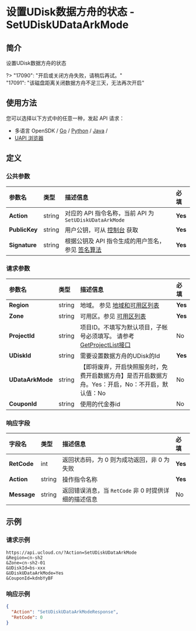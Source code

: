 # 设置UDisk数据方舟的状态 - SetUDiskUDataArkMode

## 简介

设置UDisk数据方舟的状态

?> "17090": "开启或关闭方舟失败，请稍后再试。"<br />"17091": "该磁盘距离关闭数据方舟不足三天，无法再次开启"




## 使用方法

您可以选择以下方式中的任意一种，发起 API 请求：
- 多语言 OpenSDK / [Go](https://github.com/ucloud/ucloud-sdk-go) / [Python](https://github.com/ucloud/ucloud-sdk-python3) / [Java](https://github.com/ucloud/ucloud-sdk-java) /
- [UAPI 浏览器](https://console.ucloud.cn/uapi/detail?id=SetUDiskUDataArkMode)


## 定义

### 公共参数

| 参数名 | 类型 | 描述信息 | 必填 |
|:---|:---|:---|:---|
| **Action**     | string  | 对应的 API 指令名称，当前 API 为 `SetUDiskUDataArkMode`                        | **Yes** |
| **PublicKey**  | string  | 用户公钥，可从 [控制台](https://console.ucloud.cn/uapi/apikey) 获取                                             | **Yes** |
| **Signature**  | string  | 根据公钥及 API 指令生成的用户签名，参见 [签名算法](api/summary/signature.md)  | **Yes** |

### 请求参数

| 参数名 | 类型 | 描述信息 | 必填 |
|:---|:---|:---|:---|
| **Region** | string | 地域。 参见 [地域和可用区列表](api/summary/regionlist) |**Yes**|
| **Zone** | string | 可用区。参见 [可用区列表](api/summary/regionlist) |**Yes**|
| **ProjectId** | string | 项目ID。不填写为默认项目，子帐号必须填写。 请参考[GetProjectList接口](api/summary/get_project_list) |No|
| **UDiskId** | string | 需要设置数据方舟的UDisk的Id |**Yes**|
| **UDataArkMode** | string | 【即将废弃，开启快照服务时，免费开启数据方舟】是否开启数据方舟。Yes：开启，No：不开启，默认值：No |No|
| **CouponId** | string | 使用的代金券id |No|

### 响应字段

| 字段名 | 类型 | 描述信息 | 必填 |
|:---|:---|:---|:---|
| **RetCode** | int | 返回状态码，为 0 则为成功返回，非 0 为失败 |**Yes**|
| **Action** | string | 操作指令名称 |**Yes**|
| **Message** | string | 返回错误消息，当 `RetCode` 非 0 时提供详细的描述信息 |No|




## 示例

### 请求示例
    
```
https://api.ucloud.cn/?Action=SetUDiskUDataArkMode
&Region=cn-sh2
&Zone=cn-sh2-01
&UDiskId=bs-xxx
&UDiskUDataArkMode=Yes
&CouponId=kdnbYyBF
```

### 响应示例
    
```json
{
  "Action": "SetUDiskUDataArkModeResponse",
  "RetCode": 0
}
```





